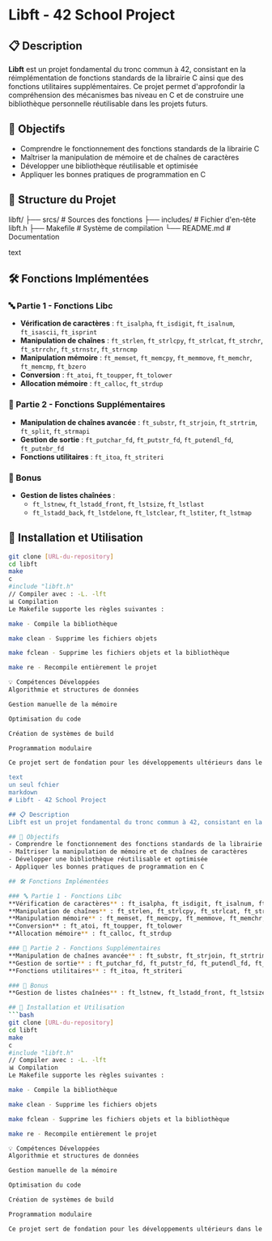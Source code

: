 # Libft - 42 School Project

## 📋 Description
**Libft** est un projet fondamental du tronc commun à 42, consistant en la réimplémentation de fonctions standards de la librairie C ainsi que des fonctions utilitaires supplémentaires. Ce projet permet d'approfondir la compréhension des mécanismes bas niveau en C et de construire une bibliothèque personnelle réutilisable dans les projets futurs.

## 🎯 Objectifs
- Comprendre le fonctionnement des fonctions standards de la librairie C
- Maîtriser la manipulation de mémoire et de chaînes de caractères
- Développer une bibliothèque réutilisable et optimisée
- Appliquer les bonnes pratiques de programmation en C

## 📁 Structure du Projet
libft/
├── srcs/ # Sources des fonctions
├── includes/ # Fichier d'en-tête libft.h
├── Makefile # Système de compilation
└── README.md # Documentation

text

## 🛠️ Fonctions Implémentées

### 🔤 Partie 1 - Fonctions Libc
- **Vérification de caractères** : `ft_isalpha`, `ft_isdigit`, `ft_isalnum`, `ft_isascii`, `ft_isprint`
- **Manipulation de chaînes** : `ft_strlen`, `ft_strlcpy`, `ft_strlcat`, `ft_strchr`, `ft_strrchr`, `ft_strnstr`, `ft_strncmp`
- **Manipulation mémoire** : `ft_memset`, `ft_memcpy`, `ft_memmove`, `ft_memchr`, `ft_memcmp`, `ft_bzero`
- **Conversion** : `ft_atoi`, `ft_toupper`, `ft_tolower`
- **Allocation mémoire** : `ft_calloc`, `ft_strdup`

### 📝 Partie 2 - Fonctions Supplémentaires
- **Manipulation de chaînes avancée** : `ft_substr`, `ft_strjoin`, `ft_strtrim`, `ft_split`, `ft_strmapi`
- **Gestion de sortie** : `ft_putchar_fd`, `ft_putstr_fd`, `ft_putendl_fd`, `ft_putnbr_fd`
- **Fonctions utilitaires** : `ft_itoa`, `ft_striteri`

### 🎁 Bonus
- **Gestion de listes chaînées** :
  - `ft_lstnew`, `ft_lstadd_front`, `ft_lstsize`, `ft_lstlast`
  - `ft_lstadd_back`, `ft_lstdelone`, `ft_lstclear`, `ft_lstiter`, `ft_lstmap`

## 🚀 Installation et Utilisation
```bash
git clone [URL-du-repository]
cd libft
make
c
#include "libft.h"
// Compiler avec : -L. -lft
📊 Compilation
Le Makefile supporte les règles suivantes :

make - Compile la bibliothèque

make clean - Supprime les fichiers objets

make fclean - Supprime les fichiers objets et la bibliothèque

make re - Recompile entièrement le projet

💡 Compétences Développées
Algorithmie et structures de données

Gestion manuelle de la mémoire

Optimisation du code

Création de systèmes de build

Programmation modulaire

Ce projet sert de fondation pour les développements ultérieurs dans le cursus 42, fournissant un ensemble d'outils essentiels pour la manipulation de données en C.

text
un seul fchier
markdown
# Libft - 42 School Project

## 📋 Description
Libft est un projet fondamental du tronc commun à 42, consistant en la réimplémentation de fonctions standards de la librairie C ainsi que des fonctions utilitaires supplémentaires. Ce projet permet d'approfondir la compréhension des mécanismes bas niveau en C et de construire une bibliothèque personnelle réutilisable dans les projets futurs.

## 🎯 Objectifs
- Comprendre le fonctionnement des fonctions standards de la librairie C
- Maîtriser la manipulation de mémoire et de chaînes de caractères
- Développer une bibliothèque réutilisable et optimisée
- Appliquer les bonnes pratiques de programmation en C

## 🛠️ Fonctions Implémentées

### 🔤 Partie 1 - Fonctions Libc
**Vérification de caractères** : ft_isalpha, ft_isdigit, ft_isalnum, ft_isascii, ft_isprint  
**Manipulation de chaînes** : ft_strlen, ft_strlcpy, ft_strlcat, ft_strchr, ft_strrchr, ft_strnstr, ft_strncmp  
**Manipulation mémoire** : ft_memset, ft_memcpy, ft_memmove, ft_memchr, ft_memcmp, ft_bzero  
**Conversion** : ft_atoi, ft_toupper, ft_tolower  
**Allocation mémoire** : ft_calloc, ft_strdup

### 📝 Partie 2 - Fonctions Supplémentaires
**Manipulation de chaînes avancée** : ft_substr, ft_strjoin, ft_strtrim, ft_split, ft_strmapi  
**Gestion de sortie** : ft_putchar_fd, ft_putstr_fd, ft_putendl_fd, ft_putnbr_fd  
**Fonctions utilitaires** : ft_itoa, ft_striteri

### 🎁 Bonus
**Gestion de listes chaînées** : ft_lstnew, ft_lstadd_front, ft_lstsize, ft_lstlast, ft_lstadd_back, ft_lstdelone, ft_lstclear, ft_lstiter, ft_lstmap

## 🚀 Installation et Utilisation
```bash
git clone [URL-du-repository]
cd libft
make
c
#include "libft.h"
// Compiler avec : -L. -lft
📊 Compilation
Le Makefile supporte les règles suivantes :

make - Compile la bibliothèque

make clean - Supprime les fichiers objets

make fclean - Supprime les fichiers objets et la bibliothèque

make re - Recompile entièrement le projet

💡 Compétences Développées
Algorithmie et structures de données

Gestion manuelle de la mémoire

Optimisation du code

Création de systèmes de build

Programmation modulaire

Ce projet sert de fondation pour les développements ultérieurs dans le cursus 42, fournissant un ensemble d'outils essentiels pour la manipulation de données en C.
